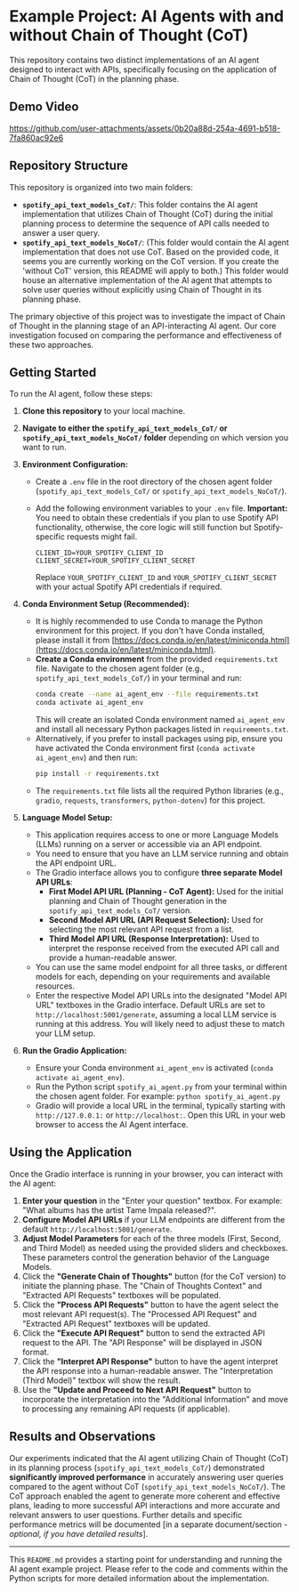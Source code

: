 # Example Project: AI Agents with and without Chain of Thought (CoT)

This repository contains two distinct implementations of an AI agent designed to interact with APIs, specifically focusing on the application of Chain of Thought (CoT) in the planning phase.

## Demo Video
https://github.com/user-attachments/assets/0b20a88d-254a-4691-b518-7fa860ac92e6

## Repository Structure

This repository is organized into two main folders:

*   **`spotify_api_text_models_CoT/`**: This folder contains the AI agent implementation that utilizes Chain of Thought (CoT) during the initial planning process to determine the sequence of API calls needed to answer a user query.
*   **`spotify_api_text_models_NoCoT/`**: (This folder would contain the AI agent implementation that does not use CoT. Based on the provided code, it seems you are currently working on the CoT version. If you create the 'without CoT' version, this README will apply to both.) This folder would house an alternative implementation of the AI agent that attempts to solve user queries without explicitly using Chain of Thought in its planning phase.

The primary objective of this project was to investigate the impact of Chain of Thought in the planning stage of an API-interacting AI agent.  Our core investigation focused on comparing the performance and effectiveness of these two approaches.

## Getting Started

To run the AI agent, follow these steps:

1.  **Clone this repository** to your local machine.

2.  **Navigate to either the `spotify_api_text_models_CoT/` or `spotify_api_text_models_NoCoT/` folder** depending on which version you want to run.

3.  **Environment Configuration:**
    *   Create a `.env` file in the root directory of the chosen agent folder (`spotify_api_text_models_CoT/` or `spotify_api_text_models_NoCoT/`).
    *   Add the following environment variables to your `.env` file. **Important:** You need to obtain these credentials if you plan to use Spotify API functionality, otherwise, the core logic will still function but Spotify-specific requests might fail.

        ```
        CLIENT_ID=YOUR_SPOTIFY_CLIENT_ID
        CLIENT_SECRET=YOUR_SPOTIFY_CLIENT_SECRET
        ```
        Replace `YOUR_SPOTIFY_CLIENT_ID` and `YOUR_SPOTIFY_CLIENT_SECRET` with your actual Spotify API credentials if required.

4.  **Conda Environment Setup (Recommended):**
    *   It is highly recommended to use Conda to manage the Python environment for this project. If you don't have Conda installed, please install it from [https://docs.conda.io/en/latest/miniconda.html](https://docs.conda.io/en/latest/miniconda.html).
    *   **Create a Conda environment** from the provided `requirements.txt` file.  Navigate to the chosen agent folder (e.g., `spotify_api_text_models_CoT/`) in your terminal and run:
        ```bash
        conda create --name ai_agent_env --file requirements.txt
        conda activate ai_agent_env
        ```
        This will create an isolated Conda environment named `ai_agent_env` and install all necessary Python packages listed in `requirements.txt`.
    *   Alternatively, if you prefer to install packages using pip, ensure you have activated the Conda environment first (`conda activate ai_agent_env`) and then run:
        ```bash
        pip install -r requirements.txt
        ```
    *   The `requirements.txt` file lists all the required Python libraries (e.g., `gradio`, `requests`, `transformers`, `python-dotenv`) for this project.

5.  **Language Model Setup:**
    *   This application requires access to one or more Language Models (LLMs) running on a server or accessible via an API endpoint.
    *   You need to ensure that you have an LLM service running and obtain the API endpoint URL.
    *   The Gradio interface allows you to configure **three separate Model API URLs**:
        *   **First Model API URL (Planning - CoT Agent):**  Used for the initial planning and Chain of Thought generation in the `spotify_api_text_models_CoT/` version.
        *   **Second Model API URL (API Request Selection):**  Used for selecting the most relevant API request from a list.
        *   **Third Model API URL (Response Interpretation):** Used to interpret the response received from the executed API call and provide a human-readable answer.
    *   You can use the same model endpoint for all three tasks, or different models for each, depending on your requirements and available resources.
    *   Enter the respective Model API URLs into the designated "Model API URL" textboxes in the Gradio interface. Default URLs are set to `http://localhost:5001/generate`, assuming a local LLM service is running at this address. You will likely need to adjust these to match your LLM setup.

6.  **Run the Gradio Application:**
    *   Ensure your Conda environment `ai_agent_env` is activated (`conda activate ai_agent_env`).
    *   Run the Python script `spotify_ai_agent.py` from your terminal within the chosen agent folder.  For example: `python spotify_ai_agent.py`
    *   Gradio will provide a local URL in the terminal, typically starting with `http://127.0.0.1:` or `http://localhost:`. Open this URL in your web browser to access the AI Agent interface.

## Using the Application

Once the Gradio interface is running in your browser, you can interact with the AI agent:

1.  **Enter your question** in the "Enter your question" textbox. For example: "What albums has the artist Tame Impala released?".
2.  **Configure Model API URLs** if your LLM endpoints are different from the default `http://localhost:5001/generate`.
3.  **Adjust Model Parameters** for each of the three models (First, Second, and Third Model) as needed using the provided sliders and checkboxes. These parameters control the generation behavior of the Language Models.
4.  Click the **"Generate Chain of Thoughts"** button (for the CoT version) to initiate the planning phase. The "Chain of Thoughts Context" and "Extracted API Requests" textboxes will be populated.
5.  Click the **"Process API Requests"** button to have the agent select the most relevant API request(s). The "Processed API Request" and "Extracted API Request" textboxes will be updated.
6.  Click the **"Execute API Request"** button to send the extracted API request to the API. The "API Response" will be displayed in JSON format.
7.  Click the **"Interpret API Response"** button to have the agent interpret the API response into a human-readable answer. The "Interpretation (Third Model)" textbox will show the result.
8.  Use the **"Update and Proceed to Next API Request"** button to incorporate the interpretation into the "Additional Information" and move to processing any remaining API requests (if applicable).

## Results and Observations

Our experiments indicated that the AI agent utilizing Chain of Thought (CoT) in its planning process (`spotify_api_text_models_CoT/`) demonstrated **significantly improved performance** in accurately answering user queries compared to the agent without CoT (`spotify_api_text_models_NoCoT/`). The CoT approach enabled the agent to generate more coherent and effective plans, leading to more successful API interactions and more accurate and relevant answers to user questions.  Further details and specific performance metrics will be documented [in a separate document/section - *optional, if you have detailed results*].

---

This `README.md` provides a starting point for understanding and running the AI agent example project. Please refer to the code and comments within the Python scripts for more detailed information about the implementation.
